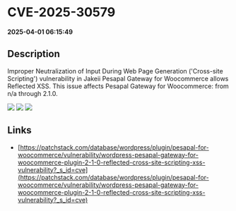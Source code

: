 # CVE-2025-30579

**2025-04-01 06:15:49**

## Description
Improper Neutralization of Input During Web Page Generation ('Cross-site Scripting') vulnerability in Jakeii Pesapal Gateway for Woocommerce allows Reflected XSS. This issue affects Pesapal Gateway for Woocommerce: from n/a through 2.1.0.

![](https://img.shields.io/static/v1?label=Score&message=7.1&color=red)
![](https://img.shields.io/static/v1?label=Severity&message=HIGH&color=red)
![](https://img.shields.io/static/v1?label=CWE&message=XSS&color=green)

## Links
- [https://patchstack.com/database/wordpress/plugin/pesapal-for-woocommerce/vulnerability/wordpress-pesapal-gateway-for-woocommerce-plugin-2-1-0-reflected-cross-site-scripting-xss-vulnerability?_s_id=cve](https://patchstack.com/database/wordpress/plugin/pesapal-for-woocommerce/vulnerability/wordpress-pesapal-gateway-for-woocommerce-plugin-2-1-0-reflected-cross-site-scripting-xss-vulnerability?_s_id=cve)
